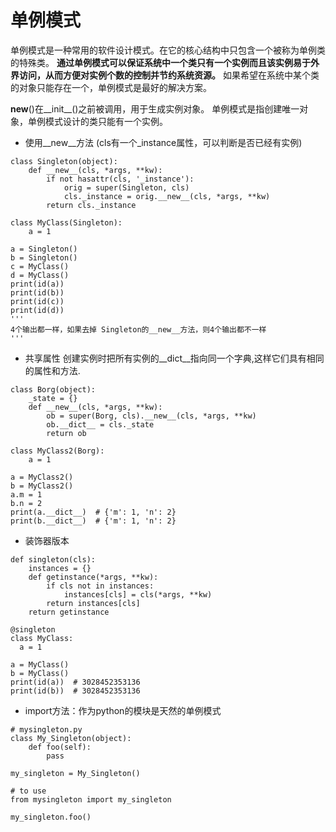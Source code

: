 # 单例模式
单例模式是一种常用的软件设计模式。在它的核心结构中只包含一个被称为单例类的特殊类。
**通过单例模式可以保证系统中一个类只有一个实例而且该实例易于外界访问，从而方便对实例个数的控制并节约系统资源。**
如果希望在系统中某个类的对象只能存在一个，单例模式是最好的解决方案。

__new__()在__init__()之前被调用，用于生成实例对象。
单例模式是指创建唯一对象，单例模式设计的类只能有一个实例。

* 使用__new__方法 (cls有一个_instance属性，可以判断是否已经有实例)
```
class Singleton(object):
    def __new__(cls, *args, **kw):
        if not hasattr(cls, '_instance'):
            orig = super(Singleton, cls)
            cls._instance = orig.__new__(cls, *args, **kw)
        return cls._instance

class MyClass(Singleton):
    a = 1

a = Singleton()
b = Singleton()
c = MyClass()
d = MyClass()
print(id(a))
print(id(b))
print(id(c))
print(id(d))
'''
4个输出都一样，如果去掉 Singleton的__new__方法，则4个输出都不一样
'''
```

* 共享属性
创建实例时把所有实例的__dict__指向同一个字典,这样它们具有相同的属性和方法.
```
class Borg(object):
    _state = {}
    def __new__(cls, *args, **kw):
        ob = super(Borg, cls).__new__(cls, *args, **kw)
        ob.__dict__ = cls._state
        return ob

class MyClass2(Borg):
    a = 1

a = MyClass2()
b = MyClass2()
a.m = 1
b.n = 2
print(a.__dict__)  # {'m': 1, 'n': 2}
print(b.__dict__)  # {'m': 1, 'n': 2}
```

* 装饰器版本
```
def singleton(cls):
    instances = {}
    def getinstance(*args, **kw):
        if cls not in instances:
            instances[cls] = cls(*args, **kw)
        return instances[cls]
    return getinstance

@singleton
class MyClass:
  a = 1

a = MyClass()
b = MyClass()
print(id(a))  # 3028452353136
print(id(b))  # 3028452353136
```

* import方法：作为python的模块是天然的单例模式
```
# mysingleton.py
class My_Singleton(object):
    def foo(self):
        pass

my_singleton = My_Singleton()

# to use
from mysingleton import my_singleton

my_singleton.foo()
```